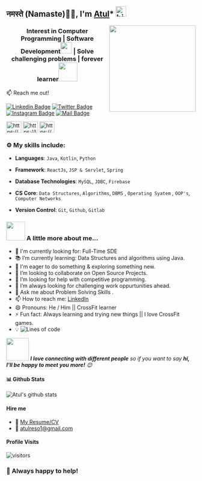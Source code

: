 ## <h2>नमस्ते (Namaste)🙏🏻, I'm [Atul](https://www.linkedin.com/in/atul-kumar-awasthi-225511143/)* <img src="https://user-images.githubusercontent.com/1303154/88677602-1635ba80-d120-11ea-84d8-d263ba5fc3c0.gif" width="28px" alt="hi">
 <img align='right' src="https://media.giphy.com/media/M9gbBd9nbDrOTu1Mqx/giphy.gif" width="230">

<h3 align="center">Interest in Computer Programming | Software Development<img src="https://media.giphy.com/media/WUlplcMpOCEmTGBtBW/giphy.gif" width="30"> 
</em> | Solve challenging problems | forever learner<img src="https://media.giphy.com/media/12oufCB0MyZ1Go/giphy.gif" width="50"></h2></h3>

:mailbox: Reach me out!

[![Linkedin Badge](https://img.shields.io/badge/-Atul-0e76a8?style=flat&labelColor=0e76a8&logo=linkedin&logoColor=white)](https://www.linkedin.com/in/atul-kumar-awasthi-225511143) [![Twitter Badge](https://img.shields.io/badge/-@Atul-1ca0f1?style=flat&labelColor=1ca0f1&logo=twitter&logoColor=white&link=https://twitter.com/Atul82588446)](https://twitter.com/Atul82588446) [![Instagram Badge](https://img.shields.io/badge/-@atulkawasthi-e84393?style=flat&labelColor=e84393&logo=instagram&logoColor=white)](https://www.instagram.com/atulkawasthi) [![Mail Badge](https://img.shields.io/badge/-atulreso1@-c0392b?style=flat&labelColor=c0392b&logo=gmail&logoColor=white)](mailto:atulreso1@gmail.com)

<p align="left">
<a href="https://www.hackerrank.com/atulreso1?hr_r=1" target="blank"><img align="center" src="https://cdn.jsdelivr.net/npm/simple-icons@3.0.1/icons/hackerrank.svg" alt="https://www.hackerrank.com/atulreso1?hr_r=1" height="30" width="40" /></a>
<a href="https://leetcode.com/atulreso1" target="blank"><img align="center" src="https://cdn.jsdelivr.net/npm/simple-icons@3.0.1/icons/leetcode.svg" alt="https://leetcode.com/atulreso1" height="30" width="40" /></a>
<a href="https://auth.geeksforgeeks.org/user/a_tul79/practice" target="blank"><img align="center" src="https://cdn.jsdelivr.net/npm/simple-icons@3.0.1/icons/geeksforgeeks.svg" alt="https://auth.geeksforgeeks.org/user/a_tul79/practice" height="30" width="40" /></a>
</p> 



### :gear: My skills include:

- **Languages**:  `Java`, `Kotlin`, `Python`

- **Framework**: `ReactJs`, `JSP & Servlet`, `Spring`

- **Database Technologies**: `MySQL`, `JDBC`, `Firebase`

- **CS Core**: `Data Structures`, `Algorithms`, `DBMS` , `Operating Syatem` , `OOP's`, `Computer Networks`

- **Version Control**: `Git`, `Github`, `Gitlab`

 ### <img src="https://media.giphy.com/media/VgCDAzcKvsR6OM0uWg/giphy.gif" width="50"> A little more about me...
 
- 🙌 I'm currently looking for: Full-Time SDE
- 📚 I’m currently learning: Data Structures and algorithms using Java.
- 🌱 I'm eager to do something & exploring something new. 
- 👯 I’m looking to collaborate on Open Source Projects.
- 🤔 I’m looking for help with competitive programming.
- 🌋 I’m always looking for challenging work oppurtunities ahead.
- 💬 Ask me about Problem Solving Skills .
- 📫 How to reach me: [LinkedIn](https://www.linkedin.com/in/atul-kumar-awasthi-225511143/)
- 😄 Pronouns: He / Him || CrossFit learner
- ⚡ Fun fact: Always learning and trying new things || I love CrossFit games.
- 💡 ![Lines of code](https://img.shields.io/badge/From%20Hello%20World%20I%27ve%20Written-1.0%20million%20lines%20of%20code-blue)

<img src="https://media.giphy.com/media/LnQjpWaON8nhr21vNW/giphy.gif" width="60"> <em><b>I love connecting with different people</b> so if you want to say <b>hi, I'll be happy to meet you more!</b> 😊</em>



#### 📊 Github Stats

![Atul's github stats](https://github-readme-stats.vercel.app/api?username=kumaratul60&count_private=true&theme=tokyonight&hide=contribs,prs)

#### Hire me
- :paperclip: [My Resume/CV](https://github.com/kumaratul60/My-resume/blob/main/Atul-2020-IT-Resume.pdf)
- :email: atulreso1@gmail.com

#### Profile Visits 

![visitors](https://visitor-badge.glitch.me/badge?page_id=kumaratul60.kumaratul60)



### :handshake: Always happy to help!
